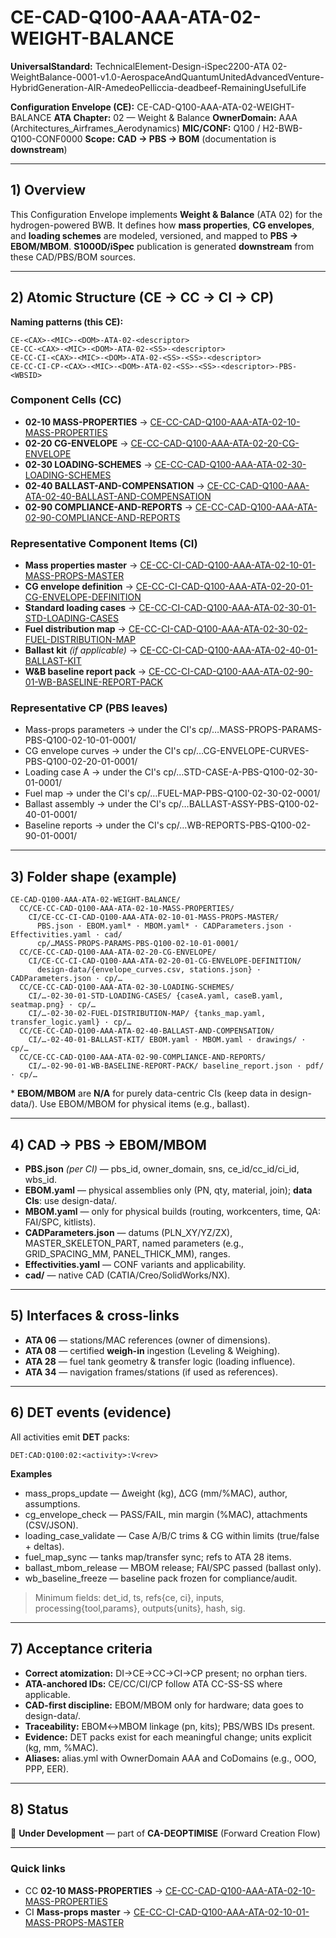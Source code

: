 # **CE-CAD-Q100-AAA-ATA-02-WEIGHT-BALANCE**

**UniversalStandard:** TechnicalElement-Design-iSpec2200-ATA 02-WeightBalance-0001-v1.0-AerospaceAndQuantumUnitedAdvancedVenture-HybridGeneration-AIR-AmedeoPelliccia-deadbeef-RemainingUsefulLife

**Configuration Envelope (CE):** CE-CAD-Q100-AAA-ATA-02-WEIGHT-BALANCE
**ATA Chapter:** 02 — Weight & Balance
**OwnerDomain:** AAA (Architectures\_Airframes\_Aerodynamics)
**MIC/CONF:** Q100 / H2-BWB-Q100-CONF0000
**Scope:** **CAD → PBS → BOM** (documentation is **downstream**)

---

## 1) Overview

This Configuration Envelope implements **Weight & Balance** (ATA 02) for the hydrogen-powered BWB. It defines how **mass properties**, **CG envelopes**, and **loading schemes** are modeled, versioned, and mapped to **PBS → EBOM/MBOM**. **S1000D/iSpec** publication is generated **downstream** from these CAD/PBS/BOM sources.

---

## 2) Atomic Structure (CE → CC → CI → CP)

**Naming patterns (this CE):**

```
CE-<CAX>-<MIC>-<DOM>-ATA-02-<descriptor>
CE-CC-<CAX>-<MIC>-<DOM>-ATA-02-<SS>-<descriptor>
CE-CC-CI-<CAX>-<MIC>-<DOM>-ATA-02-<SS>-<SS>-<descriptor>
CE-CC-CI-CP-<CAX>-<MIC>-<DOM>-ATA-02-<SS>-<SS>-<descriptor>-PBS-<WBSID>
```

### Component Cells (CC)

* **02-10 MASS-PROPERTIES** → [CE-CC-CAD-Q100-AAA-ATA-02-10-MASS-PROPERTIES](./CC/CE-CC-CAD-Q100-AAA-ATA-02-10-MASS-PROPERTIES/)
* **02-20 CG-ENVELOPE** → [CE-CC-CAD-Q100-AAA-ATA-02-20-CG-ENVELOPE](./CC/CE-CC-CAD-Q100-AAA-ATA-02-20-CG-ENVELOPE/)
* **02-30 LOADING-SCHEMES** → [CE-CC-CAD-Q100-AAA-ATA-02-30-LOADING-SCHEMES](./CC/CE-CC-CAD-Q100-AAA-ATA-02-30-LOADING-SCHEMES/)
* **02-40 BALLAST-AND-COMPENSATION** → [CE-CC-CAD-Q100-AAA-ATA-02-40-BALLAST-AND-COMPENSATION](./CC/CE-CC-CAD-Q100-AAA-ATA-02-40-BALLAST-AND-COMPENSATION/)
* **02-90 COMPLIANCE-AND-REPORTS** → [CE-CC-CAD-Q100-AAA-ATA-02-90-COMPLIANCE-AND-REPORTS](./CC/CE-CC-CAD-Q100-AAA-ATA-02-90-COMPLIANCE-AND-REPORTS/)

### Representative Component Items (CI)

* **Mass properties master** → [CE-CC-CI-CAD-Q100-AAA-ATA-02-10-01-MASS-PROPS-MASTER](./CC/CE-CC-CAD-Q100-AAA-ATA-02-10-MASS-PROPERTIES/CI/CE-CC-CI-CAD-Q100-AAA-ATA-02-10-01-MASS-PROPS-MASTER/)
* **CG envelope definition** → [CE-CC-CI-CAD-Q100-AAA-ATA-02-20-01-CG-ENVELOPE-DEFINITION](./CC/CE-CC-CAD-Q100-AAA-ATA-02-20-CG-ENVELOPE/CI/CE-CC-CI-CAD-Q100-AAA-ATA-02-20-01-CG-ENVELOPE-DEFINITION/)
* **Standard loading cases** → [CE-CC-CI-CAD-Q100-AAA-ATA-02-30-01-STD-LOADING-CASES](./CC/CE-CC-CAD-Q100-AAA-ATA-02-30-LOADING-SCHEMES/CI/CE-CC-CI-CAD-Q100-AAA-ATA-02-30-01-STD-LOADING-CASES/)
* **Fuel distribution map** → [CE-CC-CI-CAD-Q100-AAA-ATA-02-30-02-FUEL-DISTRIBUTION-MAP](./CC/CE-CC-CAD-Q100-AAA-ATA-02-30-LOADING-SCHEMES/CI/CE-CC-CI-CAD-Q100-AAA-ATA-02-30-02-FUEL-DISTRIBUTION-MAP/)
* **Ballast kit** *(if applicable)* → [CE-CC-CI-CAD-Q100-AAA-ATA-02-40-01-BALLAST-KIT](./CC/CE-CC-CAD-Q100-AAA-ATA-02-40-BALLAST-AND-COMPENSATION/CI/CE-CC-CI-CAD-Q100-AAA-ATA-02-40-01-BALLAST-KIT/)
* **W\&B baseline report pack** → [CE-CC-CI-CAD-Q100-AAA-ATA-02-90-01-WB-BASELINE-REPORT-PACK](./CC/CE-CC-CAD-Q100-AAA-ATA-02-90-COMPLIANCE-AND-REPORTS/CI/CE-CC-CI-CAD-Q100-AAA-ATA-02-90-01-WB-BASELINE-REPORT-PACK/)

### Representative CP (PBS leaves)

* Mass-props parameters → under the CI's cp/…MASS-PROPS-PARAMS-PBS-Q100-02-10-01-0001/
* CG envelope curves → under the CI's cp/…CG-ENVELOPE-CURVES-PBS-Q100-02-20-01-0001/
* Loading case A → under the CI's cp/…STD-CASE-A-PBS-Q100-02-30-01-0001/
* Fuel map → under the CI's cp/…FUEL-MAP-PBS-Q100-02-30-02-0001/
* Ballast assembly → under the CI's cp/…BALLAST-ASSY-PBS-Q100-02-40-01-0001/
* Baseline reports → under the CI's cp/…WB-REPORTS-PBS-Q100-02-90-01-0001/

---

## 3) Folder shape (example)

```
CE-CAD-Q100-AAA-ATA-02-WEIGHT-BALANCE/
  CC/CE-CC-CAD-Q100-AAA-ATA-02-10-MASS-PROPERTIES/
    CI/CE-CC-CI-CAD-Q100-AAA-ATA-02-10-01-MASS-PROPS-MASTER/
      PBS.json · EBOM.yaml* · MBOM.yaml* · CADParameters.json · Effectivities.yaml · cad/
      cp/…MASS-PROPS-PARAMS-PBS-Q100-02-10-01-0001/
  CC/CE-CC-CAD-Q100-AAA-ATA-02-20-CG-ENVELOPE/
    CI/CE-CC-CI-CAD-Q100-AAA-ATA-02-20-01-CG-ENVELOPE-DEFINITION/
      design-data/{envelope_curves.csv, stations.json} · CADParameters.json · cp/…
  CC/CE-CC-CAD-Q100-AAA-ATA-02-30-LOADING-SCHEMES/
    CI/…-02-30-01-STD-LOADING-CASES/ {caseA.yaml, caseB.yaml, seatmap.png} · cp/…
    CI/…-02-30-02-FUEL-DISTRIBUTION-MAP/ {tanks_map.yaml, transfer_logic.yaml} · cp/…
  CC/CE-CC-CAD-Q100-AAA-ATA-02-40-BALLAST-AND-COMPENSATION/
    CI/…-02-40-01-BALLAST-KIT/ EBOM.yaml · MBOM.yaml · drawings/ · cp/…
  CC/CE-CC-CAD-Q100-AAA-ATA-02-90-COMPLIANCE-AND-REPORTS/
    CI/…-02-90-01-WB-BASELINE-REPORT-PACK/ baseline_report.json · pdf/ · cp/…
```

\* **EBOM/MBOM** are **N/A** for purely data-centric CIs (keep data in design-data/). Use EBOM/MBOM for physical items (e.g., ballast).

---

## 4) CAD → PBS → EBOM/MBOM

* **PBS.json** *(per CI)* — pbs_id, owner_domain, sns, ce_id/cc_id/ci_id, wbs_id.
* **EBOM.yaml** — physical assemblies only (PN, qty, material, join); **data CIs**: use design-data/.
* **MBOM.yaml** — only for physical builds (routing, workcenters, time, QA: FAI/SPC, kitlists).
* **CADParameters.json** — datums (PLN_XY/YZ/ZX), MASTER_SKELETON_PART, named parameters (e.g., GRID_SPACING_MM, PANEL_THICK_MM), ranges.
* **Effectivities.yaml** — CONF variants and applicability.
* **cad/** — native CAD (CATIA/Creo/SolidWorks/NX).

---

## 5) Interfaces & cross-links

* **ATA 06** — stations/MAC references (owner of dimensions).
* **ATA 08** — certified **weigh-in** ingestion (Leveling & Weighing).
* **ATA 28** — fuel tank geometry & transfer logic (loading influence).
* **ATA 34** — navigation frames/stations (if used as references).

---

## 6) DET events (evidence)

All activities emit **DET** packs:

```
DET:CAD:Q100:02:<activity>:V<rev>
```

**Examples**

* mass_props_update — Δweight (kg), ΔCG (mm/%MAC), author, assumptions.
* cg_envelope_check — PASS/FAIL, min margin (%MAC), attachments (CSV/JSON).
* loading_case_validate — Case A/B/C trims & CG within limits (true/false + deltas).
* fuel_map_sync — tanks map/transfer sync; refs to ATA 28 items.
* ballast_mbom_release — MBOM release; FAI/SPC passed (ballast only).
* wb_baseline_freeze — baseline pack frozen for compliance/audit.

> Minimum fields: det_id, ts, refs{ce, ci}, inputs, processing{tool,params}, outputs{units}, hash, sig.

---

## 7) Acceptance criteria

* **Correct atomization:** DI→CE→CC→CI→CP present; no orphan tiers.
* **ATA-anchored IDs:** CE/CC/CI/CP follow ATA CC-SS-SS where applicable.
* **CAD-first discipline:** EBOM/MBOM only for hardware; data goes to design-data/.
* **Traceability:** EBOM↔MBOM linkage (pn, kits); PBS/WBS IDs present.
* **Evidence:** DET packs exist for each meaningful change; units explicit (kg, mm, %MAC).
* **Aliases:** alias.yml with OwnerDomain AAA and CoDomains (e.g., OOO, PPP, EER).

---

## 8) Status

🚧 **Under Development** — part of **CA-DEOPTIMISE** (Forward Creation Flow)

---

### Quick links

* CC **02-10 MASS-PROPERTIES** → [CE-CC-CAD-Q100-AAA-ATA-02-10-MASS-PROPERTIES](./CC/CE-CC-CAD-Q100-AAA-ATA-02-10-MASS-PROPERTIES/)
* CI **Mass-props master** → [CE-CC-CI-CAD-Q100-AAA-ATA-02-10-01-MASS-PROPS-MASTER](./CC/CE-CC-CAD-Q100-AAA-ATA-02-10-MASS-PROPERTIES/CI/CE-CC-CI-CAD-Q100-AAA-ATA-02-10-01-MASS-PROPS-MASTER/)